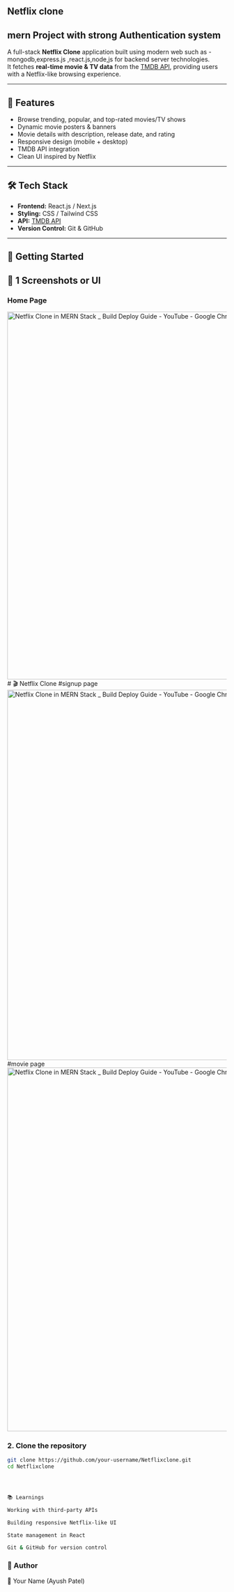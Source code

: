 ##  Netflix clone
## mern Project with strong Authentication system
A full-stack **Netflix Clone** application built using modern web such as - mongodb,express.js ,react.js,node,js for backend server technologies.  
It fetches **real-time movie & TV data** from the [TMDB API](https://www.themoviedb.org/), providing users with a Netflix-like browsing experience.

---

## 🚀 Features
- Browse trending, popular, and top-rated movies/TV shows
- Dynamic movie posters & banners
- Movie details with description, release date, and rating
- Responsive design (mobile + desktop)
- TMDB API integration
- Clean UI inspired by Netflix

---

## 🛠️ Tech Stack
- **Frontend:** React.js / Next.js  
- **Styling:** CSS / Tailwind CSS  
- **API:** [TMDB API](https://developers.themoviedb.org/3)  
- **Version Control:** Git & GitHub  

---
## 🔑 Getting Started 

## 📸 1 Screenshots or UI
### Home Page
<img width="1465" height="844" alt="Netflix Clone in MERN Stack _ Build   Deploy Guide - YouTube - Google Chrome 05-09-2025 16_48_23" src="https://github.com/user-attachments/assets/969d1d8e-d06b-4233-8338-20f68d65a01e" /># 🎬 Netflix Clone
#signup page
<img width="1465" height="850" alt="Netflix Clone in MERN Stack _ Build   Deploy Guide - YouTube - Google Chrome 05-09-2025 16_48_45" src="https://github.com/user-attachments/assets/aaf67775-3540-4eea-a83a-cf3026cc9c40" />
#movie page
<img width="1485" height="835" alt="Netflix Clone in MERN Stack _ Build   Deploy Guide - YouTube - Google Chrome 05-09-2025 16_49_45" src="https://github.com/user-attachments/assets/f83f1863-c0f6-4f88-accf-db17078768b7" />



### 2. Clone the repository
```bash
git clone https://github.com/your-username/Netflixclone.git
cd Netflixclone




📚 Learnings

Working with third-party APIs

Building responsive Netflix-like UI

State management in React

Git & GitHub for version control
```

### 📌 Author

👤 Your Name (Ayush Patel)
